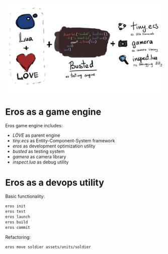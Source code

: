 ![](documentation/diagram.png)

# Eros as a game engine

Eros game engine includes:

 - *LÖVE* as parent engine
 - *tiny.ecs* as Entity-Component-System framework
 - *eros* as development optimization utility
 - *busted* as testing system
 - *gamera* as camera library
 - *inspect.lua* as debug utility

# Eros as a devops utility

Basic functionality:

```bash
eros init
eros test
eros launch
eros build
eros commit
```

Refactoring:

```bash
eros move soldier assets/units/soldier
```